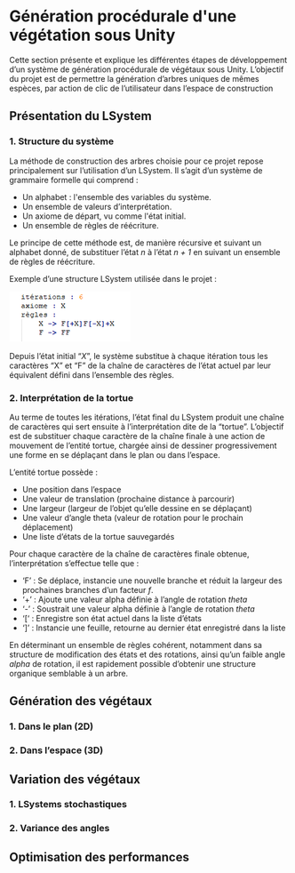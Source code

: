 # Génération procédurale d'une végétation sous Unity

Cette section présente et explique les différentes étapes de développement d’un système de génération procédurale de végétaux sous Unity. L’objectif du projet est de permettre la génération d’arbres uniques de mêmes espèces, par action de clic de l’utilisateur dans l’espace de construction

## Présentation du LSystem
### 1. Structure du système
La méthode de construction des arbres choisie pour ce projet repose principalement sur l’utilisation d’un LSystem. Il s’agit d’un système de grammaire formelle qui comprend :
* Un alphabet :  l'ensemble des variables du système.
* Un ensemble de valeurs d’interprétation.
* Un axiome de départ, vu comme l'état initial.
* Un ensemble de règles de réécriture.

Le principe de cette méthode est, de manière récursive et suivant un alphabet donné, de substituer l’état *n* à l’état *n + 1* en suivant un ensemble de règles de réécriture. 

Exemple d’une structure LSystem utilisée dans le projet : 

![Règles 2D](https://github.com/vclimpont/plant-generation/blob/main/Images/regles2d.PNG)

Depuis l’état initial “*X*”, le système substitue à chaque itération tous les caractères “X” et “F” de la chaîne de caractères de l’état actuel par leur équivalent défini dans l’ensemble des règles. 

### 2. Interprétation de la tortue

Au terme de toutes les itérations, l’état final du LSystem produit une chaîne de caractères qui sert ensuite à l’interprétation dite de la “tortue”. L’objectif est de substituer chaque caractère de la chaîne finale à une action de mouvement de l’entité tortue, chargée ainsi de dessiner progressivement une forme en se déplaçant dans le plan ou dans l’espace. 

L’entité tortue possède :
* Une position dans l’espace
* Une valeur de translation (prochaine distance à parcourir)
* Une largeur (largeur de l’objet qu’elle dessine en se déplaçant)
* Une valeur d’angle theta (valeur de rotation pour le prochain déplacement)
* Une liste d’états de la tortue sauvegardés

Pour chaque caractère de la chaîne de caractères finale obtenue, l’interprétation s’effectue telle que :
* ‘F’ : Se déplace, instancie une nouvelle branche et réduit la largeur des prochaines branches d’un facteur *f*.
* ‘+’ : Ajoute une valeur alpha définie à l’angle de rotation *theta*
* ‘-’ : Soustrait une valeur alpha définie à l’angle de rotation *theta*
* ‘[‘ : Enregistre son état actuel dans la liste d’états
* ‘]’ : Instancie une feuille, retourne au dernier état enregistré dans la liste

En déterminant un ensemble de règles cohérent, notamment dans sa structure de modification des états et des rotations, ainsi qu’un faible angle *alpha* de rotation, il est rapidement possible d’obtenir une structure organique semblable à un arbre.

## Génération des végétaux
### 1. Dans le plan (2D)
### 2. Dans l’espace (3D)
## Variation des végétaux
### 1. LSystems stochastiques
### 2. Variance des angles
## Optimisation des performances
